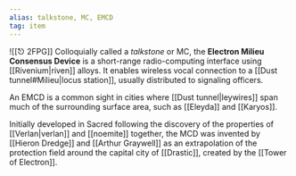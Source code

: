 ```yaml
---
alias: talkstone, MC, EMCD
tag: item
---
```

![[⎋ 2FPG]]
Colloquially called a _talkstone_ or MC, the **Electron Milieu Consensus Device** is a short-range radio-computing interface using [[Rivenium|riven]] alloys. It enables wireless vocal connection to a [[Dust tunnel#Milieu|locus station]], usually distributed to signaling officers. 

An EMCD is a common sight in cities where [[Dust tunnel|leywires]] span much of the surrounding surface area, such as [[Eleyda]] and [[Karyos]].

Initially developed in Sacred following the discovery of the properties of [[Verlan|verlan]] and [[noemite]] together, the MCD was invented by [[Hieron Dredge]] and [[Arthur Graywell]] as an extrapolation of the protection field around the capital city of [[Drastic]], created by the [[Tower of Electron]].